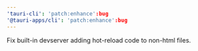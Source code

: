 ```yaml
---
'tauri-cli': 'patch:enhance':bug
'@tauri-apps/cli': 'patch:enhance':bug
---
```


Fix built-in devserver adding hot-reload code to non-html files.
